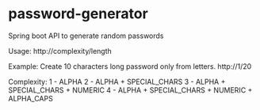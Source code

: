 # password-generator
Spring boot API to generate random passwords

Usage:
http://complexity/length

Example: 
Create 10 characters long password only from letters. 
http://1/20

Complexity:
1 - ALPHA
2 - ALPHA + SPECIAL_CHARS
3 - ALPHA + SPECIAL_CHARS + NUMERIC
4 - ALPHA + SPECIAL_CHARS + NUMERIC + ALPHA_CAPS

